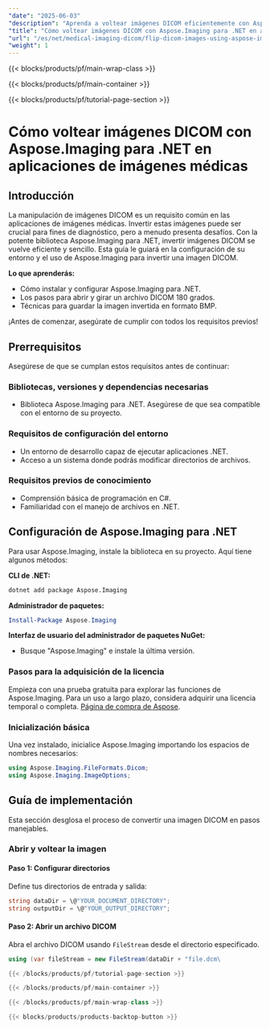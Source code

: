 ```yaml
---
"date": "2025-06-03"
"description": "Aprenda a voltear imágenes DICOM eficientemente con Aspose.Imaging para .NET. Esta guía explica cómo configurar, procesar y guardar imágenes volteadas con pasos claros y ejemplos de código."
"title": "Cómo voltear imágenes DICOM con Aspose.Imaging para .NET en aplicaciones de imágenes médicas"
"url": "/es/net/medical-imaging-dicom/flip-dicom-images-using-aspose-imaging-for-net/"
"weight": 1
---
```


{{< blocks/products/pf/main-wrap-class >}}

{{< blocks/products/pf/main-container >}}

{{< blocks/products/pf/tutorial-page-section >}}
# Cómo voltear imágenes DICOM con Aspose.Imaging para .NET en aplicaciones de imágenes médicas

## Introducción

La manipulación de imágenes DICOM es un requisito común en las aplicaciones de imágenes médicas. Invertir estas imágenes puede ser crucial para fines de diagnóstico, pero a menudo presenta desafíos. Con la potente biblioteca Aspose.Imaging para .NET, invertir imágenes DICOM se vuelve eficiente y sencillo. Esta guía le guiará en la configuración de su entorno y el uso de Aspose.Imaging para invertir una imagen DICOM.

**Lo que aprenderás:**
- Cómo instalar y configurar Aspose.Imaging para .NET.
- Los pasos para abrir y girar un archivo DICOM 180 grados.
- Técnicas para guardar la imagen invertida en formato BMP.

¡Antes de comenzar, asegúrate de cumplir con todos los requisitos previos!

## Prerrequisitos

Asegúrese de que se cumplan estos requisitos antes de continuar:

### Bibliotecas, versiones y dependencias necesarias
- Biblioteca Aspose.Imaging para .NET. Asegúrese de que sea compatible con el entorno de su proyecto.

### Requisitos de configuración del entorno
- Un entorno de desarrollo capaz de ejecutar aplicaciones .NET.
- Acceso a un sistema donde podrás modificar directorios de archivos.

### Requisitos previos de conocimiento
- Comprensión básica de programación en C#.
- Familiaridad con el manejo de archivos en .NET.

## Configuración de Aspose.Imaging para .NET

Para usar Aspose.Imaging, instale la biblioteca en su proyecto. Aquí tiene algunos métodos:

**CLI de .NET:**
```bash
dotnet add package Aspose.Imaging
```

**Administrador de paquetes:**
```powershell
Install-Package Aspose.Imaging
```

**Interfaz de usuario del administrador de paquetes NuGet:**
- Busque "Aspose.Imaging" e instale la última versión.

### Pasos para la adquisición de la licencia
Empieza con una prueba gratuita para explorar las funciones de Aspose.Imaging. Para un uso a largo plazo, considera adquirir una licencia temporal o completa. [Página de compra de Aspose](https://purchase.aspose.com/buy).

### Inicialización básica
Una vez instalado, inicialice Aspose.Imaging importando los espacios de nombres necesarios:

```csharp
using Aspose.Imaging.FileFormats.Dicom;
using Aspose.Imaging.ImageOptions;
```

## Guía de implementación

Esta sección desglosa el proceso de convertir una imagen DICOM en pasos manejables.

### Abrir y voltear la imagen

#### Paso 1: Configurar directorios
Define tus directorios de entrada y salida:

```csharp
string dataDir = \@"YOUR_DOCUMENT_DIRECTORY";
string outputDir = \@"YOUR_OUTPUT_DIRECTORY";
```

#### Paso 2: Abrir un archivo DICOM
Abra el archivo DICOM usando `FileStream` desde el directorio especificado.

```csharp
using (var fileStream = new FileStream(dataDir + "file.dcm\

{{< /blocks/products/pf/tutorial-page-section >}}

{{< /blocks/products/pf/main-container >}}

{{< /blocks/products/pf/main-wrap-class >}}

{{< blocks/products/products-backtop-button >}}